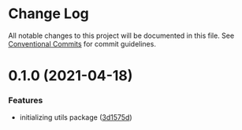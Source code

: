 # Change Log

All notable changes to this project will be documented in this file.
See [Conventional Commits](https://conventionalcommits.org) for commit guidelines.

# 0.1.0 (2021-04-18)


### Features

* initializing utils package ([3d1575d](https://github.com/vanrez-nez/fardel/commit/3d1575d4c3e59f4495227df2c37dccb18b3ce7f7))
